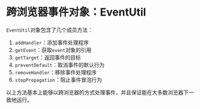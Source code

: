 # 跨浏览器事件对象：EventUtil

``EventUtil``对象包含了几个成员方法：

1.  ``addHandler``：添加事件处理程序
2.  ``getEvent``：获取``event``对象的引用
3.  ``getTarget``：返回事件的目标
4.  ``preventDefault``：取消事件的默认行为
5.  ``removeHandler``：移除事件处理程序
6.  ``stopPropagation``：阻止事件冒泡行为

以上方法基本上能够以跨浏览器的方式处理事件，并且保证能在大多数浏览器下一致地运行。